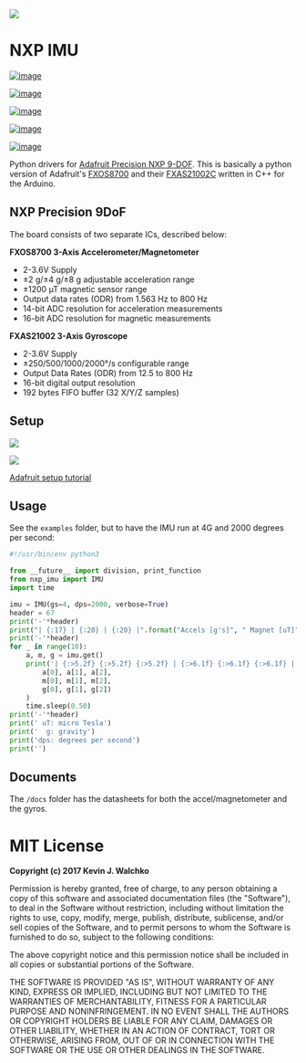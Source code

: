 ![](https://raw.githubusercontent.com/MomsFriendlyRobotCompany/nxp_imu/master/docs/pics/imu-iso.jpg)

# NXP IMU

[![image](https://img.shields.io/pypi/l/nxp_imu.svg)](https://github.com/MomsFriendlyRobotCompany/nxp_imu)

[![image](https://img.shields.io/pypi/pyversions/nxp_imu.svg)](https://github.com/MomsFriendlyRobotCompany/nxp_imu)

[![image](https://img.shields.io/pypi/wheel/nxp_imu.svg)](https://github.com/MomsFriendlyRobotCompany/nxp_imu)

[![image](https://img.shields.io/pypi/v/nxp_imu.svg)](https://github.com/MomsFriendlyRobotCompany/nxp_imu)

[![image](https://travis-ci.org/MomsFriendlyRobotCompany/nxp_imu.svg?branch=master)](https://travis-ci.org/MomsFriendlyRobotCompany/nxp_imu)

Python drivers for [Adafruit Precision NXP
9-DOF](https://www.adafruit.com/product/3463). This is basically a
python version of Adafruit\'s
[FXOS8700](https://github.com/adafruit/Adafruit_FXOS8700) and their
[FXAS21002C](https://github.com/adafruit/Adafruit_FXAS21002C) written in
C++ for the Arduino.

## NXP Precision 9DoF

The board consists of two separate ICs, described below:

**FXOS8700 3-Axis Accelerometer/Magnetometer**

-   2-3.6V Supply
-   ±2 g/±4 g/±8 g adjustable acceleration range
-   ±1200 µT magnetic sensor range
-   Output data rates (ODR) from 1.563 Hz to 800 Hz
-   14-bit ADC resolution for acceleration measurements
-   16-bit ADC resolution for magnetic measurements

**FXAS21002 3-Axis Gyroscope**

-   2-3.6V Supply
-   ±250/500/1000/2000°/s configurable range
-   Output Data Rates (ODR) from 12.5 to 800 Hz
-   16-bit digital output resolution
-   192 bytes FIFO buffer (32 X/Y/Z samples)

## Setup

![](https://raw.githubusercontent.com/MomsFriendlyRobotCompany/nxp_imu/master/docs/pics/imu-front.jpg)

![](https://raw.githubusercontent.com/MomsFriendlyRobotCompany/nxp_imu/master/docs/pics/imu-back.jpg)

[Adafruit setup
tutorial](https://learn.adafruit.com/nxp-precision-9dof-breakout?view=all)

## Usage

See the `examples` folder, but to have the IMU run at 4G and 2000
degrees per second:

```python
#!/usr/bin/env python3

from __future__ import division, print_function
from nxp_imu import IMU
import time

imu = IMU(gs=4, dps=2000, verbose=True)
header = 67
print('-'*header)
print("| {:17} | {:20} | {:20} |".format("Accels [g's]", " Magnet [uT]", "Gyros [dps]"))
print('-'*header)
for _ in range(10):
    a, m, g = imu.get()
    print('| {:>5.2f} {:>5.2f} {:>5.2f} | {:>6.1f} {:>6.1f} {:>6.1f} | {:>6.1f} {:>6.1f} {:>6.1f} |'.format(
        a[0], a[1], a[2],
        m[0], m[1], m[2],
        g[0], g[1], g[2])
    )
    time.sleep(0.50)
print('-'*header)
print(' uT: micro Tesla')
print('  g: gravity')
print('dps: degrees per second')
print('')
```

## Documents

The `/docs` folder has the datasheets for both the accel/magnetometer
and the gyros.

# MIT License

**Copyright (c) 2017 Kevin J. Walchko**

Permission is hereby granted, free of charge, to any person obtaining a
copy of this software and associated documentation files (the
"Software"), to deal in the Software without restriction, including
without limitation the rights to use, copy, modify, merge, publish,
distribute, sublicense, and/or sell copies of the Software, and to
permit persons to whom the Software is furnished to do so, subject to
the following conditions:

The above copyright notice and this permission notice shall be included
in all copies or substantial portions of the Software.

THE SOFTWARE IS PROVIDED "AS IS", WITHOUT WARRANTY OF ANY KIND,
EXPRESS OR IMPLIED, INCLUDING BUT NOT LIMITED TO THE WARRANTIES OF
MERCHANTABILITY, FITNESS FOR A PARTICULAR PURPOSE AND NONINFRINGEMENT.
IN NO EVENT SHALL THE AUTHORS OR COPYRIGHT HOLDERS BE LIABLE FOR ANY
CLAIM, DAMAGES OR OTHER LIABILITY, WHETHER IN AN ACTION OF CONTRACT,
TORT OR OTHERWISE, ARISING FROM, OUT OF OR IN CONNECTION WITH THE
SOFTWARE OR THE USE OR OTHER DEALINGS IN THE SOFTWARE.
